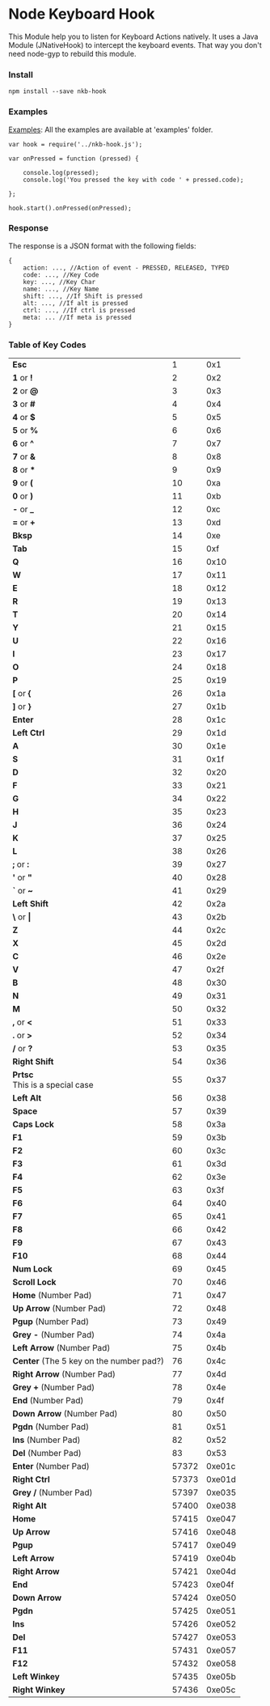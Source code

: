 # Node Keyboard Hook
This Module help you to listen for Keyboard Actions natively. It uses a Java Module (JNativeHook) to intercept the keyboard events. That way you don't need node-gyp to rebuild this module.

### Install

    npm install --save nkb-hook


### Examples

[Examples](examples): All the examples are available at 'examples' folder.

    var hook = require('../nkb-hook.js');
    
    var onPressed = function (pressed) {
    
        console.log(pressed);
        console.log('You pressed the key with code ' + pressed.code);
    
    };
    
    hook.start().onPressed(onPressed);
    
### Response

The response is a JSON format with the following fields:

    {
        action: ..., //Action of event - PRESSED, RELEASED, TYPED
        code: ..., //Key Code
        key: ..., //Key Char
        name: ..., //Key Name
        shift: ..., //If Shift is pressed
        alt: ..., //If alt is pressed
        ctrl: ..., //If ctrl is pressed
        meta: ... //If meta is pressed
    }

### Table of Key Codes

<table>
<tbody>
<tr>
<td><b>Esc</b></td>
<td>1</td>
<td>0x1</td>
</tr>
<tr>
<td><b>1</b> or <b>!</b></td>
<td class="x-hidden-focus">2</td>
<td>0x2</td>
</tr>
<tr>
<td><b>2</b> or <b>@</b></td>
<td>3</td>
<td>0x3</td>
</tr>
<tr>
<td><b>3</b> or <b>#</b></td>
<td>4</td>
<td>0x4</td>
</tr>
<tr>
<td><b>4</b> or <b>$</b></td>
<td>5</td>
<td>0x5</td>
</tr>
<tr>
<td><b>5</b> or <b>%</b></td>
<td>6</td>
<td>0x6</td>
</tr>
<tr>
<td><b>6</b> or <b>^</b></td>
<td>7</td>
<td>0x7</td>
</tr>
<tr>
<td><b>7</b> or <b>&amp;</b></td>
<td>8</td>
<td>0x8</td>
</tr>
<tr>
<td><b>8</b> or <b>*</b></td>
<td>9</td>
<td>0x9</td>
</tr>
<tr>
<td><b>9</b> or <b>(</b></td>
<td>10</td>
<td>0xa</td>
</tr>
<tr>
<td><b>0</b> or <b>)</b></td>
<td>11</td>
<td>0xb</td>
</tr>
<tr>
<td><b>-</b> or <b>_</b></td>
<td>12</td>
<td>0xc</td>
</tr>
<tr>
<td><b>=</b> or <b>+</b></td>
<td>13</td>
<td>0xd</td>
</tr>
<tr>
<td><b>Bksp</b></td>
<td>14</td>
<td>0xe</td>
</tr>
<tr>
<td><b>Tab</b></td>
<td>15</td>
<td>0xf</td>
</tr>
<tr>
<td><b>Q</b></td>
<td>16</td>
<td>0x10</td>
</tr>
<tr>
<td><b>W</b></td>
<td>17</td>
<td>0x11</td>
</tr>
<tr>
<td><b>E</b></td>
<td>18</td>
<td>0x12</td>
</tr>
<tr>
<td><b>R</b></td>
<td>19</td>
<td>0x13</td>
</tr>
<tr>
<td><b>T</b></td>
<td>20</td>
<td>0x14</td>
</tr>
<tr>
<td><b>Y</b></td>
<td>21</td>
<td>0x15</td>
</tr>
<tr>
<td><b>U</b></td>
<td>22</td>
<td>0x16</td>
</tr>
<tr>
<td><b>I</b></td>
<td>23</td>
<td>0x17</td>
</tr>
<tr>
<td><b>O</b></td>
<td>24</td>
<td>0x18</td>
</tr>
<tr>
<td><b>P</b></td>
<td>25</td>
<td>0x19</td>
</tr>
<tr>
<td><b>[</b> or <b>{</b></td>
<td>26</td>
<td>0x1a</td>
</tr>
<tr>
<td><b>]</b> or <b>}</b></td>
<td>27</td>
<td>0x1b</td>
</tr>
<tr>
<td><b>Enter</b></td>
<td>28</td>
<td>0x1c</td>
</tr>
<tr>
<td><b>Left Ctrl</b></td>
<td>29</td>
<td>0x1d</td>
</tr>
<tr>
<td><b>A</b></td>
<td>30</td>
<td>0x1e</td>
</tr>
<tr>
<td><b>S</b></td>
<td>31</td>
<td>0x1f</td>
</tr>
<tr>
<td><b>D</b></td>
<td>32</td>
<td>0x20</td>
</tr>
<tr>
<td><b>F</b></td>
<td>33</td>
<td>0x21</td>
</tr>
<tr>
<td><b>G</b></td>
<td>34</td>
<td>0x22</td>
</tr>
<tr>
<td><b>H</b></td>
<td>35</td>
<td>0x23</td>
</tr>
<tr>
<td><b>J</b></td>
<td>36</td>
<td>0x24</td>
</tr>
<tr>
<td><b>K</b></td>
<td>37</td>
<td>0x25</td>
</tr>
<tr>
<td><b>L</b></td>
<td>38</td>
<td>0x26</td>
</tr>
<tr>
<td><b>;</b> or <b>:</b></td>
<td>39</td>
<td>0x27</td>
</tr>
<tr>
<td><b>'</b> or <b>"</b></td>
<td>40</td>
<td>0x28</td>
</tr>
<tr>
<td><b>`</b> or <b>~</b></td>
<td>41</td>
<td>0x29</td>
</tr>
<tr>
<td><b>Left Shift</b></td>
<td>42</td>
<td>0x2a</td>
</tr>
<tr>
<td><b>\</b> or <b>|</b></td>
<td>43</td>
<td>0x2b</td>
</tr>
<tr>
<td><b>Z</b></td>
<td>44</td>
<td>0x2c</td>
</tr>
<tr>
<td><b>X</b></td>
<td>45</td>
<td>0x2d</td>
</tr>
<tr>
<td><b>C</b></td>
<td>46</td>
<td>0x2e</td>
</tr>
<tr>
<td><b>V</b></td>
<td>47</td>
<td>0x2f</td>
</tr>
<tr>
<td><b>B</b></td>
<td>48</td>
<td>0x30</td>
</tr>
<tr>
<td><b>N</b></td>
<td>49</td>
<td>0x31</td>
</tr>
<tr>
<td><b>M</b></td>
<td>50</td>
<td>0x32</td>
</tr>
<tr>
<td><b>,</b> or <b>&lt;</b></td>
<td>51</td>
<td>0x33</td>
</tr>
<tr>
<td><b>.</b> or <b>&gt;</b></td>
<td>52</td>
<td>0x34</td>
</tr>
<tr>
<td><b>/</b> or <b>?</b></td>
<td>53</td>
<td>0x35</td>
</tr>
<tr>
<td><b>Right Shift</b></td>
<td>54</td>
<td>0x36</td>
</tr>
<tr>
<td><b>Prtsc</b><br>
This is a special case</td>
<td>55</td>
<td>0x37</td>
</tr>
<tr>
<td><b>Left Alt</b></td>
<td>56</td>
<td>0x38</td>
</tr>
<tr>
<td><b>Space</b></td>
<td>57</td>
<td>0x39</td>
</tr>
<tr>
<td><b>Caps Lock</b></td>
<td>58</td>
<td>0x3a</td>
</tr>
<tr>
<td><b>F1</b></td>
<td>59</td>
<td>0x3b</td>
</tr>
<tr>
<td><b>F2</b></td>
<td>60</td>
<td>0x3c</td>
</tr>
<tr>
<td><b>F3</b></td>
<td>61</td>
<td>0x3d</td>
</tr>
<tr>
<td><b>F4</b></td>
<td>62</td>
<td>0x3e</td>
</tr>
<tr>
<td><b>F5</b></td>
<td>63</td>
<td>0x3f</td>
</tr>
<tr>
<td><b>F6</b></td>
<td>64</td>
<td>0x40</td>
</tr>
<tr>
<td><b>F7</b></td>
<td>65</td>
<td>0x41</td>
</tr>
<tr>
<td><b>F8</b></td>
<td>66</td>
<td>0x42</td>
</tr>
<tr>
<td><b>F9</b></td>
<td>67</td>
<td>0x43</td>
</tr>
<tr>
<td><b>F10</b></td>
<td>68</td>
<td>0x44</td>
</tr>
<tr>
<td><b>Num Lock</b></td>
<td>69</td>
<td>0x45</td>
</tr>
<tr>
<td><b>Scroll Lock</b></td>
<td>70</td>
<td>0x46</td>
</tr>
<tr>
<td><b>Home</b> (Number Pad)</td>
<td>71</td>
<td>0x47</td>
</tr>
<tr>
<td><b>Up Arrow</b> (Number Pad)</td>
<td>72</td>
<td>0x48</td>
</tr>
<tr>
<td><b>Pgup</b> (Number Pad)</td>
<td>73</td>
<td>0x49</td>
</tr>
<tr>
<td><b>Grey -</b> (Number Pad)</td>
<td>74</td>
<td>0x4a</td>
</tr>
<tr>
<td><b>Left Arrow</b> (Number Pad)</td>
<td>75</td>
<td>0x4b</td>
</tr>
<tr>
<td><b>Center</b> (The 5 key on the number pad?)</td>
<td>76</td>
<td>0x4c</td>
</tr>
<tr>
<td><b>Right Arrow</b> (Number Pad)</td>
<td>77</td>
<td>0x4d</td>
</tr>
<tr>
<td><b>Grey +</b> (Number Pad)</td>
<td>78</td>
<td>0x4e</td>
</tr>
<tr>
<td><b>End</b> (Number Pad)</td>
<td>79</td>
<td>0x4f</td>
</tr>
<tr>
<td><b>Down Arrow</b> (Number Pad)</td>
<td>80</td>
<td>0x50</td>
</tr>
<tr>
<td><b>Pgdn</b> (Number Pad)</td>
<td>81</td>
<td>0x51</td>
</tr>
<tr>
<td><b>Ins</b> (Number Pad)</td>
<td>82</td>
<td>0x52</td>
</tr>
<tr>
<td><b>Del</b> (Number Pad)</td>
<td>83</td>
<td>0x53</td>
</tr>
<tr>
<td><b>Enter</b> (Number Pad)</td>
<td>57372</td>
<td>0xe01c</td>
</tr>
<tr>
<td><b>Right Ctrl</b></td>
<td>57373</td>
<td>0xe01d</td>
</tr>
<tr>
<td><b>Grey /</b> (Number Pad)</td>
<td>57397</td>
<td>0xe035</td>
</tr>
<tr>
<td><b>Right Alt</b></td>
<td>57400</td>
<td>0xe038</td>
</tr>
<tr>
<td><b>Home</b></td>
<td>57415</td>
<td>0xe047</td>
</tr>
<tr>
<td><b>Up Arrow </b></td>
<td>57416</td>
<td>0xe048</td>
</tr>
<tr>
<td><b>Pgup</b></td>
<td>57417</td>
<td>0xe049</td>
</tr>
<tr>
<td><b>Left Arrow</b></td>
<td>57419</td>
<td>0xe04b</td>
</tr>
<tr>
<td><b>Right Arrow</b></td>
<td>57421</td>
<td>0xe04d</td>
</tr>
<tr>
<td><b>End</b></td>
<td>57423</td>
<td>0xe04f</td>
</tr>
<tr>
<td><b>Down Arrow</b></td>
<td>57424</td>
<td>0xe050</td>
</tr>
<tr>
<td><b>Pgdn</b></td>
<td>57425</td>
<td>0xe051</td>
</tr>
<tr>
<td><b>Ins</b></td>
<td>57426</td>
<td>0xe052</td>
</tr>
<tr>
<td><b>Del</b></td>
<td>57427</td>
<td>0xe053</td>
</tr>
<tr>
<td><b>F11</b></td>
<td>57431</td>
<td>0xe057</td>
</tr>
<tr>
<td><b>F12</b></td>
<td>57432</td>
<td>0xe058</td>
</tr>
<tr>
<td><b>Left Winkey</b></td>
<td>57435</td>
<td>0xe05b</td>
</tr>
<tr>
<td><b>Right Winkey</b></td>
<td>57436</td>
<td>0xe05c</td>
</tr>
</tbody>
</table>